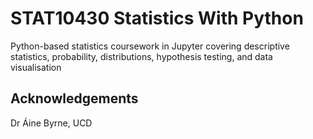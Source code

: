 # STAT10430 Statistics With Python

 Python-based statistics coursework in Jupyter covering descriptive statistics, probability, distributions, hypothesis testing, and data visualisation 

 ## Acknowledgements
 Dr Áine Byrne, UCD
